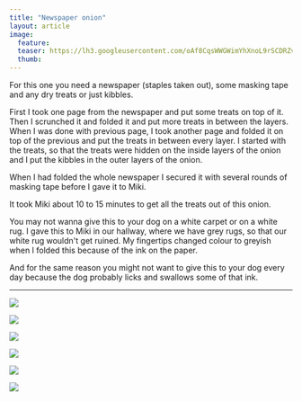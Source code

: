 ```yaml
---
title: "Newspaper onion"
layout: article
image:
  feature:
  teaser: https://lh3.googleusercontent.com/oAf8CqsWWGWimYhXnoL9rSCDRZvh2KlscqBgMkCmTZc=w245
  thumb:
---
```


For this one you need a newspaper (staples taken out), some masking tape and any dry treats or just kibbles.

First I took one page from the newspaper and put some treats on top of it. Then I scrunched it and folded it and put more treats in between the layers. When I was done with previous page, I took another page and folded it on top of the previous and put the treats in between every layer. I started with the treats, so that the treats were hidden on the inside layers of the onion and I put the kibbles in the outer layers of the onion.

When I had folded the whole newspaper I secured it with several rounds of masking tape before I gave it to Miki.

It took Miki about 10 to 15 minutes to get all the treats out of this onion.

You may not wanna give this to your dog on a white carpet or on a white rug. I gave this to Miki in our hallway, where we have grey rugs, so that our white rug wouldn't get ruined. My fingertips changed colour to greyish when I folded this because of the ink on the paper.

And for the same reason you might not want to give this to your dog every day because the dog probably licks and swallows some of that ink.

---

[![](https://lh3.googleusercontent.com/Ouymgty3jeqAg1WjoTTlsziSFo5iAdItmuIiUyaB1V0=w1357-h989-no)](https://lh3.googleusercontent.com/Ouymgty3jeqAg1WjoTTlsziSFo5iAdItmuIiUyaB1V0=w1357-h989-no)

[![](https://lh3.googleusercontent.com/WYNBRoXhRyfVdhfGLGLOorQ0u-RMjA2wl9qXe0pco34=w1489-h990-no)](https://lh3.googleusercontent.com/WYNBRoXhRyfVdhfGLGLOorQ0u-RMjA2wl9qXe0pco34=w1489-h990-no)

[![](https://lh3.googleusercontent.com/PzErtuLnl86nB0YhdbY5Z7kLeXWip15TNW4gbonD6j4b4410aDHN-V_ws6csEWF2CLkgLdhBBADlXsX-ph4wZWr4Kv-SqAoXaquJ-5aRxF5jWvT-PAi2uq8Wga-hu3Bk4PW74TIfH6HUSPZ0Y9A-gF144RprEQsi9HmfcK93hKfnJ0Go8H5Dua8f-y9h6mwP7UbyH-UCFQEgqIzPTr9I51aTPJD3Obdj52855cZpG9NqJIWiQXLdjtynH_sXWYU4hpVZFyZAK47A1Y-rMJt0zcNlK0rBgqQk1HF8wli4g487W2wiiujPZtxW26tjXm2xUXdQnP3Q3xM1wEYD6VgAUZQOk3EmlAr95W6KIlTD9-4JBGh5V-LNvAoT8CoHPBrZbF45O7CUDvB7joPmSwFCVwJZVBLUUWiEQfXdhvzgMT-c8nQVjfQWAaj3_7Qd66JjsvUVUIsScRyqaBU2a8p8pY0WTNL_O6ruhk1qQCq6F7Bj4k-RQGb5PAgHkVnJsf5EdG63T5blB0k5mQ9Z_YJA2igAlMzKTZGHacnpRN0PbTw=w800)](https://lh3.googleusercontent.com/PzErtuLnl86nB0YhdbY5Z7kLeXWip15TNW4gbonD6j4b4410aDHN-V_ws6csEWF2CLkgLdhBBADlXsX-ph4wZWr4Kv-SqAoXaquJ-5aRxF5jWvT-PAi2uq8Wga-hu3Bk4PW74TIfH6HUSPZ0Y9A-gF144RprEQsi9HmfcK93hKfnJ0Go8H5Dua8f-y9h6mwP7UbyH-UCFQEgqIzPTr9I51aTPJD3Obdj52855cZpG9NqJIWiQXLdjtynH_sXWYU4hpVZFyZAK47A1Y-rMJt0zcNlK0rBgqQk1HF8wli4g487W2wiiujPZtxW26tjXm2xUXdQnP3Q3xM1wEYD6VgAUZQOk3EmlAr95W6KIlTD9-4JBGh5V-LNvAoT8CoHPBrZbF45O7CUDvB7joPmSwFCVwJZVBLUUWiEQfXdhvzgMT-c8nQVjfQWAaj3_7Qd66JjsvUVUIsScRyqaBU2a8p8pY0WTNL_O6ruhk1qQCq6F7Bj4k-RQGb5PAgHkVnJsf5EdG63T5blB0k5mQ9Z_YJA2igAlMzKTZGHacnpRN0PbTw=s0)

[![](https://lh3.googleusercontent.com/PS1dT0c2b8IUcf8F02NpN6T2t4_RvuemgjinRz3o1l8=w1489-h989-no)](https://lh3.googleusercontent.com/PS1dT0c2b8IUcf8F02NpN6T2t4_RvuemgjinRz3o1l8=w1489-h989-no)

[![](https://lh3.googleusercontent.com/YHgtUf_Lhkqw0Cw0S1y0YYyZ6Sg0ifbxHF7wk84ZCYo=w1489-h990-no)](https://lh3.googleusercontent.com/YHgtUf_Lhkqw0Cw0S1y0YYyZ6Sg0ifbxHF7wk84ZCYo=w1489-h990-no)

[![](https://lh3.googleusercontent.com/RHRVXM-ptXSm9Nyaqe-FfKrVUCBF68N1rgzyP7rzAIo=w1489-h989-no)](https://lh3.googleusercontent.com/RHRVXM-ptXSm9Nyaqe-FfKrVUCBF68N1rgzyP7rzAIo=w1489-h989-no)
